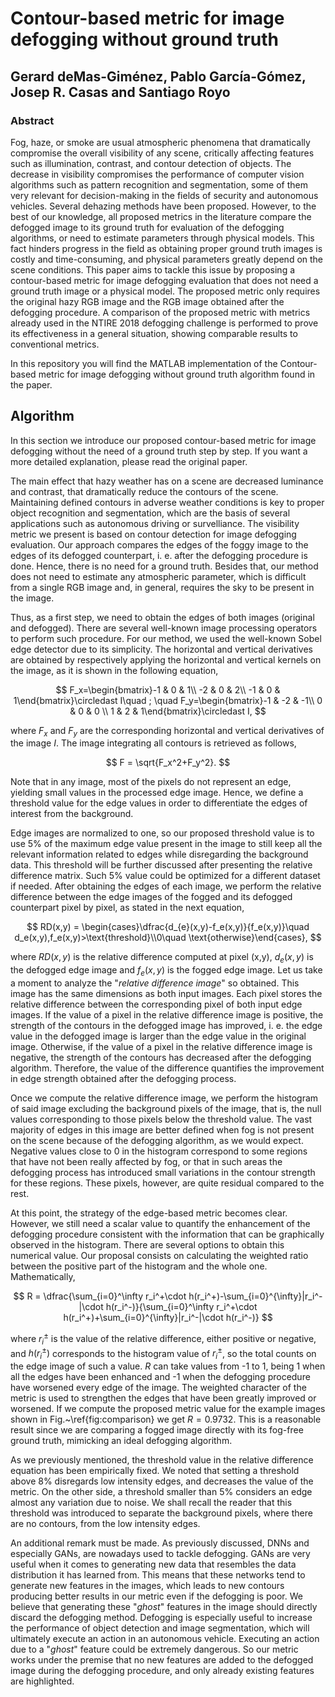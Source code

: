 # Contour-based metric for image defogging without ground truth

## Gerard deMas-Giménez, Pablo García-Gómez, Josep R. Casas and Santiago Royo

### Abstract
Fog, haze, or smoke are usual atmospheric phenomena that dramatically compromise the overall visibility of any scene, critically affecting features such as illumination, contrast, and contour detection of objects. The decrease in visibility compromises the performance of computer vision algorithms such as pattern recognition and segmentation, some of them very relevant for decision-making in the fields of security and autonomous vehicles. Several dehazing methods have been proposed. However, to the best of our knowledge, all proposed metrics in the literature compare the defogged image to its ground truth for evaluation of the defogging algorithms,  or need to estimate parameters through physical models. This fact hinders progress in the field as obtaining proper ground truth images is costly and time-consuming, and physical parameters greatly depend on the scene conditions. This paper aims to tackle this issue by proposing a contour-based metric for image defogging evaluation that does not need a ground truth image or a physical model. The proposed metric only requires the original hazy RGB image and the RGB image obtained after the defogging procedure. A comparison of the proposed metric with metrics already used in the NTIRE 2018 defogging challenge is performed to prove its effectiveness in a general situation, showing comparable results to conventional metrics.

In this repository you will find the MATLAB implementation of the Contour-based metric for image defogging without ground truth algorithm found in the paper.

## Algorithm
In this section we introduce our proposed contour-based metric for image defogging without the need of a ground truth step by step. If you want a more detailed explanation, please read the original paper.

The main effect that hazy weather has on a scene are decreased luminance and contrast, that dramatically reduce the contours of the scene. Maintaining defined contours in adverse weather conditions is key to proper object recognition and segmentation, which are the basis of several applications such as autonomous driving or survelliance. The visibility metric we present is based on contour detection for image defogging evaluation. Our approach compares the edges of the foggy image to the edges of its defogged counterpart, i. e. after the defogging procedure is done. Hence, there is no need for a ground truth. Besides that, our method does not need to estimate any atmospheric parameter, which is difficult from a single RGB image and, in general, requires the sky to be present in the image. 

Thus, as a first step, we need to obtain the edges of both images (original and defogged). There are several well-known image processing operators to perform such procedure. For our method, we used the well-known Sobel edge detector due to its simplicity. The horizontal and vertical derivatives are obtained by  respectively applying the horizontal and vertical kernels on the image, as it is shown in the following equation,

$$
    F_x=\begin{bmatrix}-1 & 0 & 1\\ -2 & 0 & 2\\ -1 & 0 & 1\end{bmatrix}\circledast I\quad ; \quad F_y=\begin{bmatrix}-1 & -2 & -1\\ 0 & 0 & 0 \\ 1 & 2 & 1\end{bmatrix}\circledast I,
$$

where $F_x$ and $F_y$ are the corresponding horizontal and vertical derivatives of the image $I$. The image integrating all contours is retrieved as follows,

$$
    F = \sqrt{F_x^2+F_y^2}.
$$

Note that in any image, most of the pixels do not represent an edge, yielding small values in the processed edge image. Hence, we define a threshold value for the edge values in order to differentiate the edges of interest from the background. 

Edge images are normalized to one, so our proposed threshold value is to use 5\% of the maximum edge value present in the image to still keep all the relevant information related to edges while disregarding the background data. This threshold will be further discussed after presenting the relative difference matrix. Such 5\% value could be optimized for a different dataset if needed. After obtaining the edges of each image, we perform the relative difference between the edge images of the fogged and its defogged counterpart pixel by pixel, as stated in the next equation,

$$
    RD(x,y) = \begin{cases}\dfrac{d_{e}(x,y)-f_e(x,y)}{f_e(x,y)}\quad d_e(x,y),f_e(x,y)>\text{threshold}\\0\quad \text{otherwise}\end{cases},
$$

where $RD(x,y)$ is the relative difference computed at pixel (x,y), $d_e(x,y)$ is the  defogged edge image and $f_e(x,y)$ is the fogged edge image. Let us take a moment to analyze the "*relative difference image*" so obtained. This image has the same dimensions as both input images. Each pixel stores the relative difference between the corresponding pixel of both input edge images. If the value of a pixel in the relative difference image is positive, the strength of the contours in the defogged image has improved, i. e. the edge value in the defogged image is larger than the edge value in the original image. Otherwise, if the value of a pixel in the relative difference image is negative, the strength of the contours has decreased after the defogging algorithm. Therefore, the value of the difference quantifies the improvement in edge strength obtained after the defogging process.

Once we compute the relative difference image, we perform the histogram of said image excluding the background pixels of the image, that is, the null values corresponding to those pixels below the threshold value. The vast majority of edges in this image are better defined when fog is not present on the scene because of the defogging algorithm, as we would expect. Negative values close to 0 in the histogram correspond to some regions that have not been really affected by fog, or that in such areas the defogging process has introduced small variations in the contour strength for these regions. These pixels, however, are quite residual compared to the rest.

At this point, the strategy of the edge-based metric becomes clear. However, we still need a scalar value to quantify the enhancement of the defogging procedure consistent with the information that can be graphically observed in the histogram. There are several options to obtain this numerical value. Our proposal consists on calculating the weighted ratio between the positive part of the histogram and the whole one. Mathematically,

$$
    R = \dfrac{\sum_{i=0}^\infty r_i^+\cdot h(r_i^+)-\sum_{i=0}^{\infty}|r_i^-|\cdot h(r_i^-)}{\sum_{i=0}^\infty r_i^+\cdot h(r_i^+)+\sum_{i=0}^{\infty}|r_i^-|\cdot h(r_i^-)}
$$

where $r_i^\pm$ is the value of the relative difference, either positive or negative, and $h(r_i^\pm)$ corresponds to the histogram value of $r_i^\pm$, so the total counts on the edge image of such a value. $R$ can take values from -1 to 1, being 1 when all the edges have been enhanced and -1 when the defogging procedure have worsened every edge of the image. The weighted character of the metric is used to strengthen the edges that have been greatly improved or worsened. If we compute the proposed metric value for the example images shown in Fig.~\ref{fig:comparison} we get $R=0.9732$. This is a reasonable result since we are comparing a fogged image directly with its fog-free ground truth, mimicking an ideal defogging algorithm.

 As we previously mentioned, the threshold value in the relative difference equation has been empirically fixed. We noted that setting a threshold above 8\% disregards low intensity edges, and decreases the value of the metric. On the other side, a threshold smaller than 5\% considers an edge almost any variation due to noise. We shall recall the reader that this threshold was introduced to separate the background pixels, where there are no contours, from the low intensity edges.

An additional remark must be made. As previously discussed, DNNs and especially GANs, are nowadays used to tackle defogging. GANs are very useful when it comes to generating new data that resembles the data distribution it has learned from. This means that these networks tend to generate new features in the images, which leads to new contours producing better results in our metric even if the defogging is poor. We believe that generating these "*ghost*" features in the image should directly discard the defogging method. Defogging is especially useful to increase the performance of object detection and image segmentation, which will ultimately execute an action in an autonomous vehicle. Executing an action due to a "*ghost*" feature could be extremely dangerous. So our metric works under the premise that no new features are added to the defogged image during the defogging procedure, and only already existing features are highlighted.


